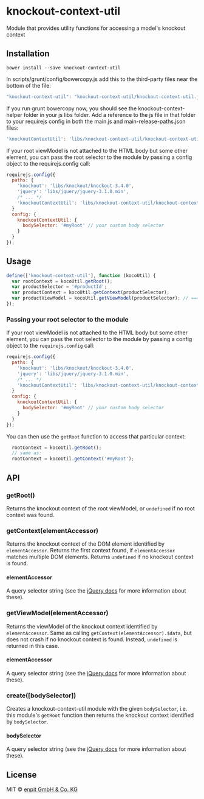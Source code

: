# knockout-context-util
Module that provides utility functions for accessing a model's knockout context

## Installation

``` cli
bower install --save knockout-context-util
```

In scripts/grunt/config/bowercopy.js add this to the third-party files near the bottom of the file:

``` js
"knockout-context-util": "knockout-context-util/knockout-context-util.js"
```

If you run grunt bowercopy now, you should see the knockout-context-helper folder in your js libs folder. Add a reference to the js file in that folder to your requirejs config in both the main.js and main-release-paths.json files:

``` js
'knockoutContextUtil': 'libs/knockout-context-util/knockout-context-util'
```

If your root viewModel is not attached to the HTML body but some other element, you can pass the root selector to the module by passing a config object to the requirejs.config call:

``` js
requirejs.config({
  paths: {
    'knockout': 'libs/knockout/knockout-3.4.0',
    'jquery': 'libs/jquery/jquery-3.1.0.min',
    /* ... */
    'knockoutContextUtil': 'libs/knockout-context-util/knockout-context-util'
  }
  config: {
    knockoutContextUtil: {
      bodySelector: '#myRoot' // your custom body selector
    }
  }
});
```

## Usage

``` js
define(['knockout-context-util'], function (kocoUtil) {
  var rootContext = kocoUtil.getRoot();
  var productSelector = '#productId';
  var productContext = kocoUtil.getContext(productSelector);
  var productViewModel = kocoUtil.getViewModel(productSelector); // === productContext.$data
});
```

### Passing your root selector to the module

If your root viewModel is not attached to the HTML body but some other element, you can pass the root selector to the module by passing a config object to the `requirejs.config` call:

``` js
requirejs.config({
  paths: {
    'knockout': 'libs/knockout/knockout-3.4.0',
    'jquery': 'libs/jquery/jquery-3.1.0.min',
    /* ... */
    'knockoutContextUtil': 'libs/knockout-context-util/knockout-context-util'
  }
  config: {
    knockoutContextUtil: {
      bodySelector: '#myRoot' // your custom body selector
    }
  }
});
```

You can then use the `getRoot` function to access that particular context:

``` js
  rootContext = kocoUtil.getRoot();
  // same as:
  rootContext = kocoUtil.getContext('#myRoot');
```

## API

### getRoot()

Returns the knockout context of the root viewModel, or `undefined` if no root context was found.

### getContext(elementAccessor)

Returns the knockout context of the DOM element identified by `elementAccessor`.
Returns the first context found, if `elementAccessor` matches multiple DOM elements.
Returns `undefined` if no knockout context is found.

#### elementAccessor

A query selector string (see the [jQuery docs](https://api.jquery.com/category/selectors/) for more information about these).

### getViewModel(elementAccessor)

Returns the viewModel of the knockout context identified by `elementAccessor`.
Same as calling `getContext(elementAccessor).$data`, but does not crash if no knockout context is found.
Instead, `undefined` is returned in this case.

#### elementAccessor

A query selector string (see the [jQuery docs](https://api.jquery.com/category/selectors/) for more information about these).

### create([bodySelector])

Creates a knockout-context-util module with the given `bodySelector`, i.e. this module's `getRoot` function then returns the knockout context identified by `bodySelector`.

#### bodySelector

A query selector string (see the [jQuery docs](https://api.jquery.com/category/selectors/) for more information about these).

## License

MIT © [enpit GmbH & Co. KG](http://www.enpit.de/)
